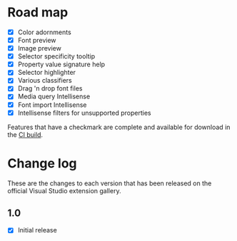# Road map

- [x] Color adornments
- [x] Font preview
- [x] Image preview
- [x] Selector specificity tooltip
- [x] Property value signature help
- [x] Selector highlighter
- [x] Various classifiers
- [x] Drag 'n drop font files
- [x] Media query Intellisense
- [x] Font import Intellisense
- [x] Intellisense filters for unsupported properties

Features that have a checkmark are complete and available for
download in the
[CI build](http://vsixgallery.com/extension/0020efc9-e999-4e6f-a2b6-604127f480bc/).

# Change log

These are the changes to each version that has been released
on the official Visual Studio extension gallery.

## 1.0

- [x] Initial release
